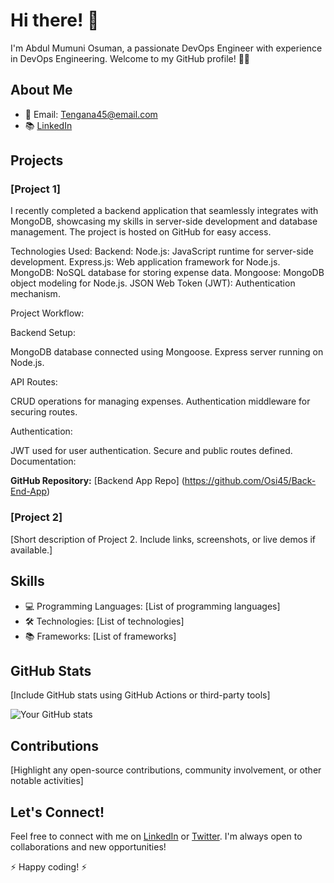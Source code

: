 # Hi there! 👋

I'm Abdul Mumuni Osuman, a passionate DevOps Engineer with experience in DevOps Engineering. Welcome to my GitHub profile! 👨‍💻

## About Me

- 📧 Email: Tengana45@email.com
- 📚 [LinkedIn](https://www.linkedin.com/in/your-linkedin)

## Projects

### [Project 1]

I recently completed a backend application that seamlessly integrates with MongoDB, showcasing my skills in server-side development and database management. The project is hosted on GitHub for easy access.

Technologies Used:
Backend:
Node.js: JavaScript runtime for server-side development.
Express.js: Web application framework for Node.js.
MongoDB: NoSQL database for storing expense data.
Mongoose: MongoDB object modeling for Node.js.
JSON Web Token (JWT): Authentication mechanism.

Project Workflow:

Backend Setup:

MongoDB database connected using Mongoose.
Express server running on Node.js.

API Routes:

CRUD operations for managing expenses.
Authentication middleware for securing routes.

Authentication:

JWT used for user authentication.
Secure and public routes defined.
Documentation:




 **GitHub Repository:** [Backend App Repo] (https://github.com/Osi45/Back-End-App)

### [Project 2]

[Short description of Project 2. Include links, screenshots, or live demos if available.]

## Skills

- 💻 Programming Languages: [List of programming languages]
- 🛠️ Technologies: [List of technologies]
- 📚 Frameworks: [List of frameworks]

## GitHub Stats

[Include GitHub stats using GitHub Actions or third-party tools]

![Your GitHub stats](https://github-readme-stats.vercel.app/api?username=your-username&show_icons=true)

## Contributions

[Highlight any open-source contributions, community involvement, or other notable activities]

## Let's Connect!

Feel free to connect with me on [LinkedIn](https://www.linkedin.com/in/your-linkedin) or [Twitter](https://twitter.com/your-twitter). I'm always open to collaborations and new opportunities!

⚡ Happy coding! ⚡
